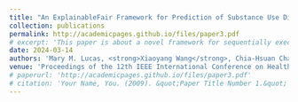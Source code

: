 ```yaml
---
title: "An ExplainableFair Framework for Prediction of Substance Use Disorder Treatment Completion"
collection: publications
permalink: http://academicpages.github.io/files/paper3.pdf
# excerpt: 'This paper is about a novel framework for sequentially executing fair model training and providing explanations for enhanced fairness.'
date: 2024-03-14
authors: 'Mary M. Lucas, <strong>Xiaoyang Wang</strong>, Chia-Hsuan Chang, Christopher C. Yang'
venue: 'Proceedings of the 12th IEEE International Conference on Health Informatics'
# paperurl: 'http://academicpages.github.io/files/paper3.pdf'
# citation: 'Your Name, You. (2009). &quot;Paper Title Number 1.&quot; <i>Journal 1</i>. 1(1).'
---
```


<!-- ExplainableFair, a novel framework proposed for sequentially executing fair model training and providing explanations for enhanced fairness. -->
